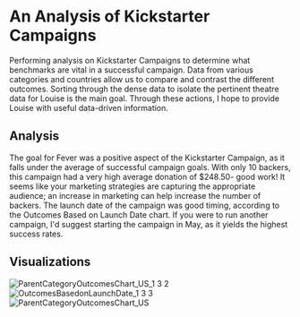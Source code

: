 # An Analysis of Kickstarter Campaigns
Performing analysis on Kickstarter Campaigns to determine what benchmarks are vital in a successful campaign. Data from various categories and countries allow us to compare and contrast the different outcomes. Sorting through the dense data to isolate the pertinent theatre data for Louise is the main goal. Through these actions, I hope to provide Louise with useful data-driven information.
## Analysis
The goal for Fever was a positive aspect of the Kickstarter Campaign, as it falls under the average of successful campaign goals. With only 10 backers, this campaign had a very high average donation of $248.50- good work! It seems like your marketing strategies are capturing the appropriate audience; an increase in marketing can help increase the number of backers. The launch date of the campaign was good timing, according to the Outcomes Based on Launch Date chart. If you were to run another campaign, I'd suggest starting the campaign in May, as it yields the highest success rates. 
## Visualizations
![ParentCategoryOutcomesChart_US_1 3 2](https://user-images.githubusercontent.com/102937467/163293665-0c116826-9c8d-4ec1-9f13-eec8da63c4de.png)
![OutcomesBasedonLaunchDate_1 3 3](https://user-images.githubusercontent.com/102937467/163293708-52aad433-7334-4be6-b707-27ddc0fae8bb.png)
![ParentCategoryOutcomesChart_US](C:\Users\angui\Documents\Module1Challenge\kickstarter-analysis\ParentCategoryOutcomesChart_US.png)

